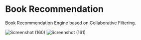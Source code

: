 # Book Recommendation
Book Recommendation Engine based on Collaborative Filtering.

![Screenshot (160)](https://user-images.githubusercontent.com/83866928/192155705-8ee20754-472f-4838-b536-212df0990a2f.png)
![Screenshot (161)](https://user-images.githubusercontent.com/83866928/192155711-15681374-1c23-4db6-97fb-5bfcc3aa0865.png)
